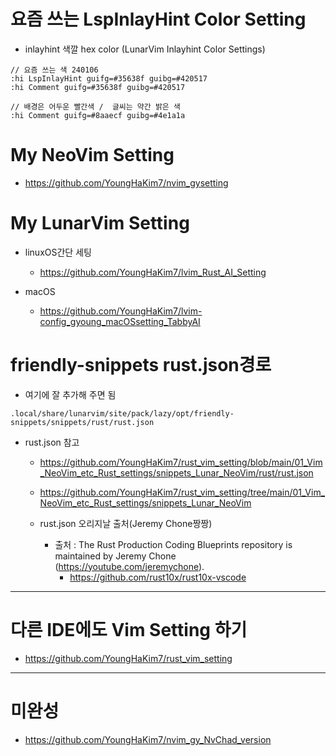 # 요즘 쓰는 LspInlayHint Color Setting

- inlayhint 색깔 hex color (LunarVim Inlayhint Color Settings)

```
// 요즘 쓰는 색 240106
:hi LspInlayHint guifg=#35638f guibg=#420517
:hi Comment guifg=#35638f guibg=#420517

// 배경은 어두운 빨간색 /  글씨는 약간 밝은 색
:hi Comment guifg=#8aaecf guibg=#4e1a1a
```

# My NeoVim Setting

- https://github.com/YoungHaKim7/nvim_gysetting

# My LunarVim Setting

- linuxOS간단 세팅
  - https://github.com/YoungHaKim7/lvim_Rust_AI_Setting

- macOS
  - https://github.com/YoungHaKim7/lvim-config_gyoung_macOSsetting_TabbyAI

# friendly-snippets rust.json경로

- 여기에 잘 추가해 주면 됨
```
.local/share/lunarvim/site/pack/lazy/opt/friendly-snippets/snippets/rust/rust.json
```
- rust.json 참고

  - https://github.com/YoungHaKim7/rust_vim_setting/blob/main/01_Vim_NeoVim_etc_Rust_settings/snippets_Lunar_NeoVim/rust/rust.json

  - https://github.com/YoungHaKim7/rust_vim_setting/tree/main/01_Vim_NeoVim_etc_Rust_settings/snippets_Lunar_NeoVim

  - rust.json 오리지날 출처(Jeremy Chone짱짱)
    - 출처 : The Rust Production Coding Blueprints repository is maintained by Jeremy Chone (https://youtube.com/jeremychone).
      - https://github.com/rust10x/rust10x-vscode


<hr>

# 다른 IDE에도 Vim Setting 하기

- https://github.com/YoungHaKim7/rust_vim_setting


<hr>

# 미완성 

- https://github.com/YoungHaKim7/nvim_gy_NvChad_version
